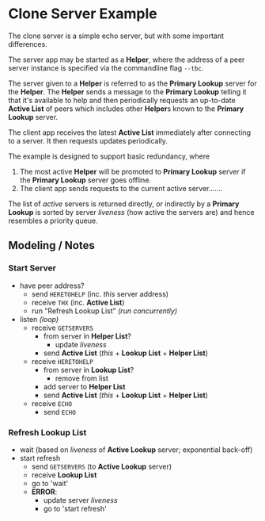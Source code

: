 # Clone Server Example

The clone server is a simple echo server, but with some important differences.

The server app may be started as a **Helper**, where the address of a peer server
instance is specified via the commandline flag `--tbc`.

The server given to a **Helper** is referred to as the **Primary Lookup** server
for the **Helper**. The **Helper** sends a message to the **Primary Lookup**
telling it that it's available to help and then periodically requests an up-to-date
**Active List** of peers which includes other **Helper**s known to the **Primary Lookup**
server.

The client app receives the latest **Active List** immediately after connecting 
to a server. It then requests updates periodically.

The example is designed to support basic redundancy, where

1. The most active **Helper** will be promoted to **Primary Lookup** server if the **Primary Lookup** server goes offline.
1. The client app sends requests to the current active server.......

The list of *active* servers is returned directly, or indirectly by a **Primary Lookup**
is sorted by server *liveness* (how active the servers are) and hence resembles a 
priority queue.

## Modeling / Notes

### Start Server

+ have peer address?
    - send `HERETOHELP` (inc. *this* server address)
    - receive `THX` (inc. **Active List**)
    - run "Refresh Lookup List" *(run concurrently)*
+ listen *(loop)*
    - receive `GETSERVERS`
        - from server in **Helper List**?
            - update *liveness*
        - send **Active List** (*this* + **Lookup List** + **Helper List**)
    - receive `HERETOHELP`
        - from server in **Lookup List**?
            - remove from list
        - add server to **Helper List**
        - send **Active List** (*this* + **Lookup List** + **Helper List**)
    - receive `ECHO`
        - send `ECHO`

### Refresh Lookup List

+ wait (based on *liveness* of **Active Lookup** server; exponential back-off)
+ start refresh
    - send `GETSERVERS` (to **Active Lookup** server)
    - receive **Lookup List**
    - go to 'wait'
    - **ERROR**:
        - update server *liveness*
        - go to 'start refresh'







